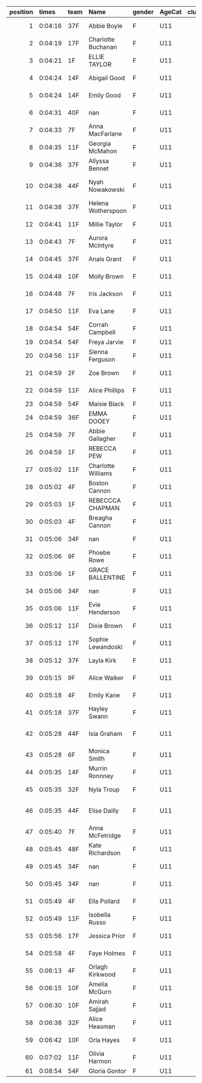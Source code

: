 |   position | times   | team   | Name               | gender   | AgeCat   |   clubnumber | Club name            | Website                               |   finishPosition |
|-----------:|:--------|:-------|:-------------------|:---------|:---------|-------------:|:---------------------|:--------------------------------------|-----------------:|
|          1 | 0:04:16 | 37F    | Abbie Boyle        | F        | U11      |           37 | Law & District AAC   | http://www.lawaac.co.uk/              |                1 |
|          2 | 0:04:19 | 17F    | Charlotte Buchanan | F        | U11      |           17 | Calderglen Harriers  | http://www.calderglenharriers.org.uk/ |                2 |
|          3 | 0:04:21 | 1F     | ELLIE TAYLOR       | F        | U11      |            1 | East Kilbride AC     | http://www.ekac.org.uk/               |                3 |
|          4 | 0:04:24 | 14F    | Abigail Good       | F        | U11      |           14 | Ayr Seaforth AC      | https://www.ayrseaforth.co.uk/        |                4 |
|          5 | 0:04:24 | 14F    | Emily Good         | F        | U11      |           14 | Ayr Seaforth AC      | https://www.ayrseaforth.co.uk/        |                5 |
|          6 | 0:04:31 | 40F    | nan                | F        | U11      |           40 | Motherwell AC        | https://motherwellac.com/             |                6 |
|          7 | 0:04:33 | 7F     | Anna MacFarlane    | F        | U11      |            7 | Giffnock North AC    | https://www.giffnocknorth.co.uk/      |                7 |
|          8 | 0:04:35 | 11F    | Georgia McMahon    | F        | U11      |           11 | Airdrie Harriers     | http://airdrieharriers.org/           |                8 |
|          9 | 0:04:36 | 37F    | Allyssa Bennet     | F        | U11      |           37 | Law & District AAC   | http://www.lawaac.co.uk/              |                9 |
|         10 | 0:04:38 | 44F    | Nyah Nowakowski    | F        | U11      |           44 | North Ayrshire AAC   | https://naathletics.co.uk/            |               10 |
|         11 | 0:04:38 | 37F    | Helena Wotherspoon | F        | U11      |           37 | Law & District AAC   | http://www.lawaac.co.uk/              |               11 |
|         12 | 0:04:41 | 11F    | Millie Taylor      | F        | U11      |           11 | Airdrie Harriers     | http://airdrieharriers.org/           |               12 |
|         13 | 0:04:43 | 7F     | Aurora McIntyre    | F        | U11      |            7 | Giffnock North AC    | https://www.giffnocknorth.co.uk/      |               13 |
|         14 | 0:04:45 | 37F    | Anais Grant        | F        | U11      |           37 | Law & District AAC   | http://www.lawaac.co.uk/              |               14 |
|         15 | 0:04:48 | 10F    | Molly Brown        | F        | U11      |           10 | Shettleston Harriers | http://shettlestonharriers.org.uk/    |               15 |
|         16 | 0:04:48 | 7F     | Iris Jackson       | F        | U11      |            7 | Giffnock North AC    | https://www.giffnocknorth.co.uk/      |               16 |
|         17 | 0:04:50 | 11F    | Eva Lane           | F        | U11      |           11 | Airdrie Harriers     | http://airdrieharriers.org/           |               17 |
|         18 | 0:04:54 | 54F    | Corrah Campbell    | F        | U11      |           54 | VP-Glasgow           | https://www.vp-glasgow.com            |               18 |
|         19 | 0:04:54 | 54F    | Freya Jarvie       | F        | U11      |           54 | VP-Glasgow           | https://www.vp-glasgow.com            |               19 |
|         20 | 0:04:56 | 11F    | Sienna Ferguson    | F        | U11      |           11 | Airdrie Harriers     | http://airdrieharriers.org/           |               20 |
|         21 | 0:04:59 | 2F     | Zoe Brown          | F        | U11      |            2 | Kilmarnock H&AC      | http://www.kilmarnockharriers.com/    |               21 |
|         22 | 0:04:59 | 11F    | Alice Phillips     | F        | U11      |           11 | Airdrie Harriers     | http://airdrieharriers.org/           |               22 |
|         23 | 0:04:59 | 54F    | Maisie Black       | F        | U11      |           54 | VP-Glasgow           | https://www.vp-glasgow.com            |               23 |
|         24 | 0:04:59 | 36F    | EMMA DOOEY         | F        | U11      |           36 | Larkhall YMCA        | https://www.larkhallymcaharriers.org  |               24 |
|         25 | 0:04:59 | 7F     | Abbie Gallagher    | F        | U11      |            7 | Giffnock North AC    | https://www.giffnocknorth.co.uk/      |               25 |
|         26 | 0:04:59 | 1F     | REBECCA PEW        | F        | U11      |            1 | East Kilbride AC     | http://www.ekac.org.uk/               |               26 |
|         27 | 0:05:02 | 11F    | Charlotte Williams | F        | U11      |           11 | Airdrie Harriers     | http://airdrieharriers.org/           |               27 |
|         28 | 0:05:02 | 4F     | Boston Cannon      | F        | U11      |            4 | Inverclyde AC        | https://www.inverclydeac.org/         |               28 |
|         29 | 0:05:03 | 1F     | REBECCCA CHAPMAN   | F        | U11      |            1 | East Kilbride AC     | http://www.ekac.org.uk/               |               29 |
|         30 | 0:05:03 | 4F     | Breagha Cannon     | F        | U11      |            4 | Inverclyde AC        | https://www.inverclydeac.org/         |               30 |
|         31 | 0:05:06 | 34F    | nan                | F        | U11      |           34 | Kilbarchan AAC       | https://kilbarchanaac.org.uk/         |               31 |
|         32 | 0:05:06 | 9F     | Phoebe Rowe        | F        | U11      |            9 | Garscube Harriers    | https://www.garscubeharriers.org.uk/  |               32 |
|         33 | 0:05:06 | 1F     | GRACE BALLENTINE   | F        | U11      |            1 | East Kilbride AC     | http://www.ekac.org.uk/               |               33 |
|         34 | 0:05:06 | 34F    | nan                | F        | U11      |           34 | Kilbarchan AAC       | https://kilbarchanaac.org.uk/         |               34 |
|         35 | 0:05:06 | 11F    | Evie Henderson     | F        | U11      |           11 | Airdrie Harriers     | http://airdrieharriers.org/           |               35 |
|         36 | 0:05:12 | 11F    | Dixie Brown        | F        | U11      |           11 | Airdrie Harriers     | http://airdrieharriers.org/           |               36 |
|         37 | 0:05:12 | 17F    | Sophie Lewandoski  | F        | U11      |           17 | Calderglen Harriers  | http://www.calderglenharriers.org.uk/ |               37 |
|         38 | 0:05:12 | 37F    | Layla Kirk         | F        | U11      |           37 | Law & District AAC   | http://www.lawaac.co.uk/              |               38 |
|         39 | 0:05:15 | 9F     | Alice Walker       | F        | U11      |            9 | Garscube Harriers    | https://www.garscubeharriers.org.uk/  |               39 |
|         40 | 0:05:18 | 4F     | Emily Kane         | F        | U11      |            4 | Inverclyde AC        | https://www.inverclydeac.org/         |               40 |
|         41 | 0:05:18 | 37F    | Hayley Swann       | F        | U11      |           37 | Law & District AAC   | http://www.lawaac.co.uk/              |               41 |
|         42 | 0:05:28 | 44F    | Isla Graham        | F        | U11      |           44 | North Ayrshire AAC   | https://naathletics.co.uk/            |               42 |
|         43 | 0:05:28 | 6F     | Monica Smith       | F        | U11      |            6 | Cambuslang Harriers  | https://cambuslangharriers.org/       |               43 |
|         44 | 0:05:35 | 14F    | Murrin Ronnney     | F        | U11      |           14 | Ayr Seaforth AC      | https://www.ayrseaforth.co.uk/        |               44 |
|         45 | 0:05:35 | 32F    | Nyla Troup         | F        | U11      |           32 | Helensburgh AAC      | https://www.helensburghaac.com/       |               45 |
|         46 | 0:05:35 | 44F    | Elise Dailly       | F        | U11      |           44 | North Ayrshire AAC   | https://naathletics.co.uk/            |               46 |
|         47 | 0:05:40 | 7F     | Anna McFetridge    | F        | U11      |            7 | Giffnock North AC    | https://www.giffnocknorth.co.uk/      |               47 |
|         48 | 0:05:45 | 48F    | Kate Richardson    | F        | U11      |           48 | Springburn Harriers  | https://www.springburnharriers.co.uk/ |               48 |
|         49 | 0:05:45 | 34F    | nan                | F        | U11      |           34 | Kilbarchan AAC       | https://kilbarchanaac.org.uk/         |               49 |
|         50 | 0:05:45 | 34F    | nan                | F        | U11      |           34 | Kilbarchan AAC       | https://kilbarchanaac.org.uk/         |               50 |
|         51 | 0:05:49 | 4F     | Ella Pollard       | F        | U11      |            4 | Inverclyde AC        | https://www.inverclydeac.org/         |               51 |
|         52 | 0:05:49 | 11F    | Isobella Russo     | F        | U11      |           11 | Airdrie Harriers     | http://airdrieharriers.org/           |               52 |
|         53 | 0:05:56 | 17F    | Jessica Prior      | F        | U11      |           17 | Calderglen Harriers  | http://www.calderglenharriers.org.uk/ |               53 |
|         54 | 0:05:58 | 4F     | Faye Holmes        | F        | U11      |            4 | Inverclyde AC        | https://www.inverclydeac.org/         |               54 |
|         55 | 0:06:13 | 4F     | Orlagh Kirkwood    | F        | U11      |            4 | Inverclyde AC        | https://www.inverclydeac.org/         |               55 |
|         56 | 0:06:15 | 10F    | Amelia McGurn      | F        | U11      |           10 | Shettleston Harriers | http://shettlestonharriers.org.uk/    |               56 |
|         57 | 0:06:30 | 10F    | Amirah Sajjad      | F        | U11      |           10 | Shettleston Harriers | http://shettlestonharriers.org.uk/    |               57 |
|         58 | 0:06:38 | 32F    | Alice Heasman      | F        | U11      |           32 | Helensburgh AAC      | https://www.helensburghaac.com/       |               58 |
|         59 | 0:06:42 | 10F    | Orla Hayes         | F        | U11      |           10 | Shettleston Harriers | http://shettlestonharriers.org.uk/    |               59 |
|         60 | 0:07:02 | 11F    | Olivia Harmon      | F        | U11      |           11 | Airdrie Harriers     | http://airdrieharriers.org/           |               60 |
|         61 | 0:08:54 | 54F    | Gloria Gontor      | F        | U11      |           54 | VP-Glasgow           | https://www.vp-glasgow.com            |               61 |